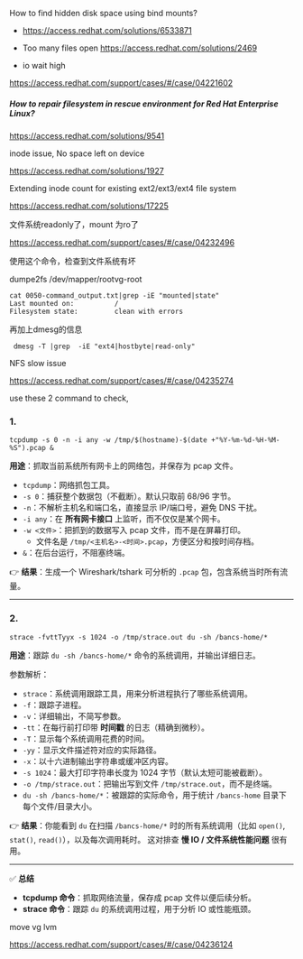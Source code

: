 

How to find hidden disk space using bind mounts?

- https://access.redhat.com/solutions/6533871





- Too many files open
   https://access.redhat.com/solutions/2469

  

- io wait high


https://access.redhat.com/support/cases/#/case/04221602



##### How to repair filesystem in rescue environment for Red Hat Enterprise Linux?

https://access.redhat.com/solutions/9541



inode issue, No space left on device

https://access.redhat.com/solutions/1927



Extending inode count for existing ext2/ext3/ext4 file system

https://access.redhat.com/solutions/17225



文件系统readonly了，mount 为ro了

https://access.redhat.com/support/cases/#/case/04232496

使用这个命令，检查到文件系统有坏

dumpe2fs /dev/mapper/rootvg-root

```
cat 0050-command_output.txt|grep -iE "mounted|state"
Last mounted on:          /
Filesystem state:         clean with errors
```

再加上dmesg的信息

```
 dmesg -T |grep  -iE "ext4|hostbyte|read-only"
```



NFS slow issue

https://access.redhat.com/support/cases/#/case/04235274

use these 2 command to check,

### 1.

```
tcpdump -s 0 -n -i any -w /tmp/$(hostname)-$(date +"%Y-%m-%d-%H-%M-%S").pcap &
```

**用途**：抓取当前系统所有网卡上的网络包，并保存为 pcap 文件。

- `tcpdump`：网络抓包工具。
- `-s 0`：捕获整个数据包（不截断）。默认只取前 68/96 字节。
- `-n`：不解析主机名和端口名，直接显示 IP/端口号，避免 DNS 干扰。
- `-i any`：在 **所有网卡接口** 上监听，而不仅仅是某个网卡。
- `-w <文件>`：把抓到的数据写入 pcap 文件，而不是在屏幕打印。
  - 文件名是 `/tmp/<主机名>-<时间>.pcap`，方便区分和按时间存档。
- `&`：在后台运行，不阻塞终端。

👉 **结果**：生成一个 Wireshark/tshark 可分析的 `.pcap` 包，包含系统当时所有流量。

------

### 2.

```
strace -fvttTyyx -s 1024 -o /tmp/strace.out du -sh /bancs-home/*
```

**用途**：跟踪 `du -sh /bancs-home/*` 命令的系统调用，并输出详细日志。

参数解析：

- `strace`：系统调用跟踪工具，用来分析进程执行了哪些系统调用。
- `-f`：跟踪子进程。
- `-v`：详细输出，不简写参数。
- `-tt`：在每行前打印带 **时间戳** 的日志（精确到微秒）。
- `-T`：显示每个系统调用花费的时间。
- `-yy`：显示文件描述符对应的实际路径。
- `-x`：以十六进制输出字符串或缓冲区内容。
- `-s 1024`：最大打印字符串长度为 1024 字节（默认太短可能被截断）。
- `-o /tmp/strace.out`：把输出写到文件 `/tmp/strace.out`，而不是终端。
- `du -sh /bancs-home/*`：被跟踪的实际命令，用于统计 `/bancs-home` 目录下每个文件/目录大小。

👉 **结果**：你能看到 `du` 在扫描 `/bancs-home/*` 时的所有系统调用（比如 `open()`, `stat()`, `read()`），以及每次调用耗时。
 这对排查 **慢 IO / 文件系统性能问题** 很有用。

------

✅ **总结**

- **tcpdump 命令**：抓取网络流量，保存成 pcap 文件以便后续分析。
- **strace 命令**：跟踪 `du` 的系统调用过程，用于分析 IO 或性能瓶颈。



move vg lvm

https://access.redhat.com/support/cases/#/case/04236124
